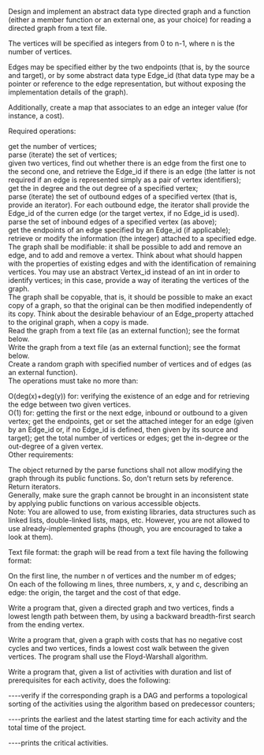 Design and implement an abstract data type directed graph and a function (either a member function or an external one, as your choice) for reading a directed graph from a text file.

The vertices will be specified as integers from 0 to n-1, where n is the number of vertices.

Edges may be specified either by the two endpoints (that is, by the source and target), or by some abstract data type Edge_id (that data type may be a pointer or reference to the edge representation, but without exposing the implementation details of the graph).

Additionally, create a map that associates to an edge an integer value (for instance, a cost).

Required operations:

get the number of vertices; \
parse (iterate) the set of vertices; \
given two vertices, find out whether there is an edge from the first one to the second one, and retrieve the Edge_id if there is an edge (the latter is not required if an edge is represented simply as a pair of vertex identifiers); \
get the in degree and the out degree of a specified vertex; \
parse (iterate) the set of outbound edges of a specified vertex (that is, provide an iterator). For each outbound edge, the iterator shall provide the Edge_id of the curren edge (or the target vertex, if no Edge_id is used). \
parse the set of inbound edges of a specified vertex (as above); \
get the endpoints of an edge specified by an Edge_id (if applicable); \
retrieve or modify the information (the integer) attached to a specified edge. \
The graph shall be modifiable: it shall be possible to add and remove an edge, and to add and remove a vertex. Think about what should happen with the properties of existing edges and with the identification of remaining vertices. You may use an abstract Vertex_id instead of an int in order to identify vertices; in this case, provide a way of iterating the vertices of the graph. \
The graph shall be copyable, that is, it should be possible to make an exact copy of a graph, so that the original can be then modified independently of its copy. Think about the desirable behaviour of an Edge_property attached to the original graph, when a copy is made. \
Read the graph from a text file (as an external function); see the format below. \
Write the graph from a text file (as an external function); see the format below. \
Create a random graph with specified number of vertices and of edges (as an external function). \
The operations must take no more than: 

O(deg(x)+deg(y)) for: verifying the existence of an edge and for retrieving the edge between two given vertices. \
O(1) for: getting the first or the next edge, inbound or outbound to a given vertex; get the endpoints, get or set the attached integer for an edge (given by an Edge_id or, if no Edge_id is defined, then given by its source and target); get the total number of vertices or edges; get the in-degree or the out-degree of a given vertex. \
Other requirements: 

The object returned by the parse functions shall not allow modifying the graph through its public functions. So, don't return sets by reference. Return iterators. \
Generally, make sure the graph cannot be brought in an inconsistent state by applying public functions on various accessible objects. \
Note: You are allowed to use, from existing libraries, data structures such as linked lists, double-linked lists, maps, etc. However, you are not allowed to use already-implemented graphs (though, you are encouraged to take a look at them). 

Text file format: the graph will be read from a text file having the following format: 

On the first line, the number n of vertices and the number m of edges; \
On each of the following m lines, three numbers, x, y and c, describing an edge: the origin, the target and the cost of that edge. 

Write a program that, given a directed graph and two vertices, finds a lowest length path between them, by using a backward breadth-first search from the ending vertex. 

Write a program that, given a graph with costs that has no negative cost cycles and two vertices, finds a lowest cost walk between the given vertices. The program shall use the Floyd-Warshall algorithm.

Write a program that, given a list of activities with duration and list of prerequisites for each activity, does the following:

----verify if the corresponding graph is a DAG and performs a topological sorting of the activities using the algorithm based on predecessor counters;

----prints the earliest and the latest starting time for each activity and the total time of the project.

----prints the critical activities.
